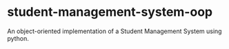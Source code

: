 # student-management-system-oop
An object-oriented implementation of a Student Management System using python.
